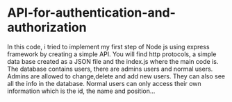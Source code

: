# API-for-authentication-and-authorization
In this code, i tried to implement my first step of Node js using express framework by creating a simple API. You will find http protocols, a simple data base created as a JSON file and the index.js where the main code is. The database contains users, there are admins users and normal users. Admins are allowed to change,delete and add new users. They can also see all the info in the database. Normal users can only access their own information which is the id, the name and position...
